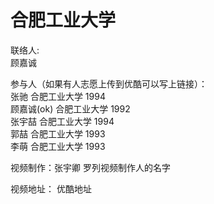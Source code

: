 # 合肥工业大学

联络人:  
顾嘉诚  

参与人（如果有人志愿上传到优酷可以写上链接）：    
张驰 合肥工业大学 1994  
顾嘉诚(ok) 合肥工业大学 1992  
张宇喆 合肥工业大学 1994  
郭喆 合肥工业大学 1993  
李萌 合肥工业大学 1993  

视频制作：张宇卿  罗列视频制作人的名字

视频地址： 优酷地址   




